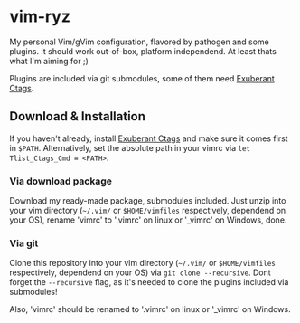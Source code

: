# vim-ryz #

My personal Vim/gVim configuration, flavored by pathogen and some plugins.
It should work out-of-box, platform independend. At least thats what I'm aiming for ;)

Plugins are included via git submodules, some of them need [Exuberant Ctags](http://ctags.sourceforge.net/).


## Download & Installation ##
If you haven't already, install [Exuberant Ctags](http://ctags.sourceforge.net/) and make sure it
comes first in `$PATH`. Alternatively, set the absolute path in your vimrc via `let Tlist_Ctags_Cmd = <PATH>`.

### Via download package ###
Download my ready-made package, submodules included. Just unzip into your vim directory (`~/.vim/` or `$HOME/vimfiles` respectively, dependend on your OS), rename 'vimrc' to '.vimrc' on linux or '_vimrc' on Windows, done.

### Via git ###
Clone this repository into your vim directory (`~/.vim/` or `$HOME/vimfiles` respectively, dependend on your OS) via `git clone --recursive`. Dont forget the `--recursive` flag, as it's needed to clone the plugins included via submodules!

Also, 'vimrc' should be renamed to '.vimrc' on linux or '_vimrc' on Windows.

